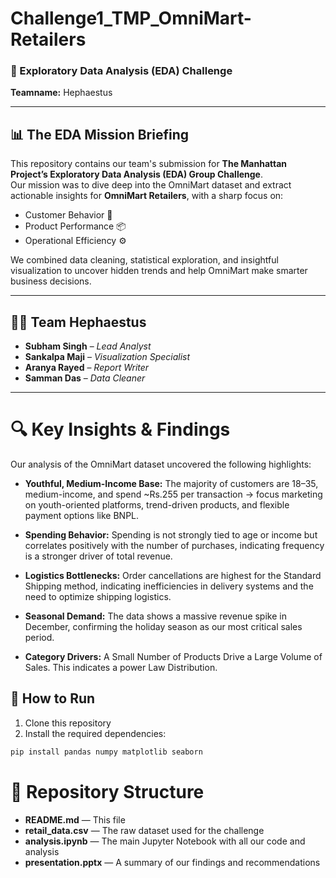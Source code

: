 # Challenge1_TMP_OmniMart-Retailers  
### 🛒 Exploratory Data Analysis (EDA) Challenge  

**Teamname:** Hephaestus  

---

## 📊 The EDA Mission Briefing  

This repository contains our team's submission for **The Manhattan Project’s Exploratory Data Analysis (EDA) Group Challenge**.  
Our mission was to dive deep into the OmniMart dataset and extract actionable insights for **OmniMart Retailers**, with a sharp focus on:  

- Customer Behavior 👥  
- Product Performance 📦  
- Operational Efficiency ⚙️  

We combined data cleaning, statistical exploration, and insightful visualization to uncover hidden trends and help OmniMart make smarter business decisions.  

---

## 👨‍💻 Team Hephaestus  

- **Subham Singh** – *Lead Analyst*  
- **Sankalpa Maji** – *Visualization Specialist*  
- **Aranya Rayed** – *Report Writer*  
- **Samman Das** – *Data Cleaner*  

---
# 🔍 Key Insights & Findings

Our analysis of the OmniMart dataset uncovered the following highlights:

- **Youthful, Medium-Income Base:** The majority of customers are 18–35, medium-income, and spend ~Rs.255 per transaction → focus marketing on youth-oriented platforms, trend-driven products, and flexible payment options like BNPL.

- **Spending Behavior:** Spending is not strongly tied to age or income but correlates positively with the number of purchases, indicating frequency is a stronger driver of total revenue.

- **Logistics Bottlenecks:** Order cancellations are highest for the Standard Shipping method, indicating inefficiencies in delivery systems and the need to optimize shipping logistics.

- **Seasonal Demand:** The data shows a massive revenue spike in December, confirming the holiday season as our most critical sales period.

- **Category Drivers:** A Small Number of Products Drive a Large Volume of Sales. This indicates a power Law Distribution.


## 🚀 How to Run  

1. Clone this repository  
2. Install the required dependencies:  

```bash
pip install pandas numpy matplotlib seaborn
```

# 📁 Repository Structure

- **README.md** — This file  
- **retail_data.csv** — The raw dataset used for the challenge  
- **analysis.ipynb** — The main Jupyter Notebook with all our code and analysis  
- **presentation.pptx** — A summary of our findings and recommendations  


